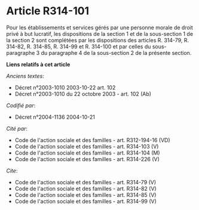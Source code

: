 # Article R314-101

Pour les établissements et services gérés par une personne morale de droit privé à but lucratif, les dispositions de la
section 1 et de la sous-section 1 de la section 2 sont complétées par les dispositions des articles R. 314-79, R. 314-82, R.
314-85, R. 314-99 et R. 314-100 et par celles du sous-paragraphe 3 du paragraphe 4 de la sous-section 2 de la présente
section.

**Liens relatifs à cet article**

_Anciens textes_:

  - Décret n°2003-1010 2003-10-22 art. 102
  - Décret n°2003-1010 du 22 octobre 2003 - art. 102 (Ab)

_Codifié par_:

  - Décret n°2004-1136 2004-10-21

_Cité par_:

  - Code de l'action sociale et des familles - art. R312-194-16 (VD)
  - Code de l'action sociale et des familles - art. R314-103 (V)
  - Code de l'action sociale et des familles - art. R314-104 (M)
  - Code de l'action sociale et des familles - art. R314-226 (V)

_Cite_:

  - Code de l'action sociale et des familles - art. R314-79 (V)
  - Code de l'action sociale et des familles - art. R314-82 (V)
  - Code de l'action sociale et des familles - art. R314-85 (V)
  - Code de l'action sociale et des familles - art. R314-99 (V)
